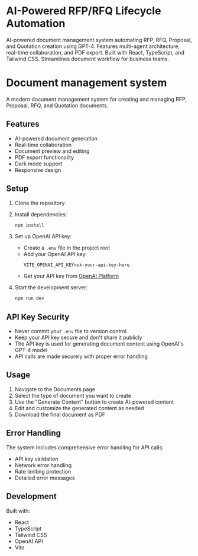 # AI-Powered RFP/RFQ Lifecycle Automation
AI-powered document management system automating RFP, RFQ, Proposal, and Quotation creation using GPT-4. Features multi-agent architecture, real-time collaboration, and PDF export. Built with React, TypeScript, and Tailwind CSS. Streamlines document workflow for business teams.
# Document management system

A modern document management system for creating and managing RFP, Proposal, RFQ, and Quotation documents.

## Features

- AI-powered document generation
- Real-time collaboration
- Document preview and editing
- PDF export functionality
- Dark mode support
- Responsive design

## Setup

1. Clone the repository
2. Install dependencies:
   ```bash
   npm install
   ```

3. Set up OpenAI API key:
   - Create a `.env` file in the project root
   - Add your OpenAI API key:
     ```
     VITE_OPENAI_API_KEY=sk-your-api-key-here
     ```
   - Get your API key from [OpenAI Platform](https://platform.openai.com/api-keys)

4. Start the development server:
   ```bash
   npm run dev
   ```

## API Key Security

- Never commit your `.env` file to version control
- Keep your API key secure and don't share it publicly
- The API key is used for generating document content using OpenAI's GPT-4 model
- API calls are made securely with proper error handling

## Usage

1. Navigate to the Documents page
2. Select the type of document you want to create
3. Use the "Generate Content" button to create AI-powered content
4. Edit and customize the generated content as needed
5. Download the final document as PDF

## Error Handling

The system includes comprehensive error handling for API calls:
- API key validation
- Network error handling
- Rate limiting protection
- Detailed error messages

## Development

Built with:
- React
- TypeScript
- Tailwind CSS
- OpenAI API
- Vite 
